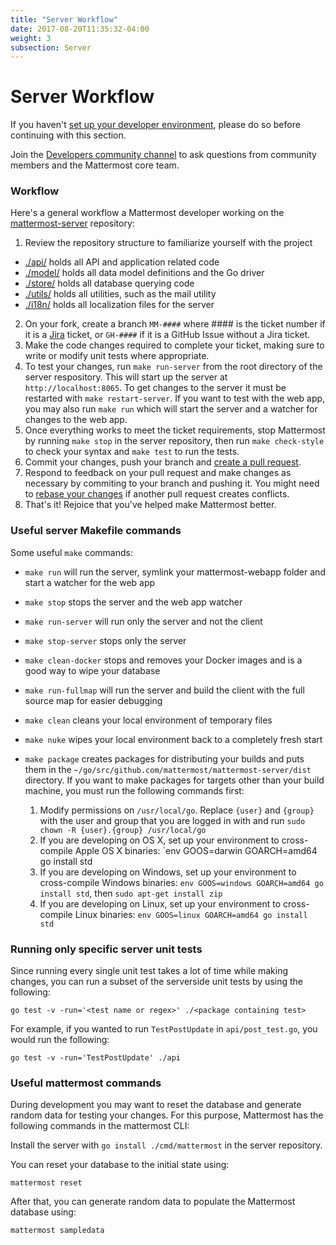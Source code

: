 ```yaml
---
title: "Server Workflow"
date: 2017-08-20T11:35:32-04:00
weight: 3
subsection: Server
---
```


# Server Workflow

If you haven't [set up your developer environment](https://docs.mattermost.com/developer/dev-setup.html), please do so before continuing with this section.

Join the [Developers community channel](https://pre-release.mattermost.com/core/channels/developers) to ask questions from community members and the Mattermost core team.

### Workflow

Here's a general workflow a Mattermost developer working on the [mattermost-server](https://github.com/mattermost/mattermost-server) repository:

1. Review the repository structure to familiarize yourself with the project
 * [./api/](https://github.com/mattermost/mattermost-server/tree/master/api) holds all API and application related code
 * [./model/](https://github.com/mattermost/mattermost-server/tree/master/model) holds all data model definitions and the Go driver
 * [./store/](https://github.com/mattermost/mattermost-server/tree/master/store) holds all database querying code
 * [./utils/](https://github.com/mattermost/mattermost-server/tree/master/utils) holds all utilities, such as the mail utility
 * [./i18n/](https://github.com/mattermost/mattermost-server/tree/master/i18n) holds all localization files for the server
2. On your fork, create a branch `MM-####` where #### is the ticket number if it is a [Jira](https://mattermost.atlassian.net) ticket, or `GH-####` if it is a GitHub Issue without a Jira ticket.
3. Make the code changes required to complete your ticket, making sure to write or modify unit tests where appropriate.
4. To test your changes, run `make run-server` from the root directory of the server respository. This will start up the server at `http://localhost:8065`. To get changes to the server it must be restarted with `make restart-server`. If you want to test with the web app, you may also run `make run` which will start the server and a watcher for changes to the web app.
5. Once everything works to meet the ticket requirements, stop Mattermost by running `make stop` in the server repository, then run `make check-style` to check your syntax and `make test` to run the tests.
6. Commit your changes, push your branch and [create a pull request](https://docs.mattermost.com/developer/contribution-guide.html#preparing-a-pull-request).
7. Respond to feedback on your pull request and make changes as necessary by commiting to your branch and pushing it. You might need to [rebase your changes](https://git-scm.com/book/en/v2/Git-Branching-Rebasing) if another pull request creates conflicts.
8. That's it! Rejoice that you've helped make Mattermost better.

### Useful server Makefile commands

Some useful `make` commands:

* `make run` will run the server, symlink your mattermost-webapp folder and start a watcher for the web app
* `make stop` stops the server and the web app watcher
* `make run-server` will run only the server and not the client
* `make stop-server` stops only the server
* `make clean-docker` stops and removes your Docker images and is a good way to wipe your database
* `make run-fullmap` will run the server and build the client with the full source map for easier debugging
* `make clean` cleans your local environment of temporary files
* `make nuke` wipes your local environment back to a completely fresh start
* `make package` creates packages for distributing your builds and puts them in the `~/go/src/github.com/mattermost/mattermost-server/dist` directory. If you want to make packages for targets other than your build machine, you must run the following commands first:

    1. Modify permissions on `/usr/local/go`. Replace `{user}` and `{group}` with the user and group that you are logged in with and run `sudo chown -R {user}.{group} /usr/local/go`
    2. If you are developing on OS X, set up your environment to cross-compile Apple OS X binaries: `env GOOS=darwin GOARCH=amd64 go install std
    3. If you are developing on Windows, set up your environment to cross-compile Windows binaries: `env GOOS=windows GOARCH=amd64 go install std`, then `sudo apt-get install zip`
    4. If you are developing on Linux, set up your environment to cross-compile Linux binaries: `env GOOS=linux GOARCH=amd64 go install std`

### Running only specific server unit tests

Since running every single unit test takes a lot of time while making changes, you can run a subset of the serverside unit tests by using the following:
```
go test -v -run='<test name or regex>' ./<package containing test>
```
For example, if you wanted to run `TestPostUpdate` in `api/post_test.go`, you would run the following:
```
go test -v -run='TestPostUpdate' ./api
```

### Useful mattermost commands

During development you may want to reset the database and generate random data for testing your changes. For this purpose, Mattermost has the following commands in the mattermost CLI:

Install the server with `go install ./cmd/mattermost` in the server repository.

You can reset your database to the initial state using:
```
mattermost reset
```

After that, you can generate random data to populate the Mattermost database using:
```
mattermost sampledata
```
